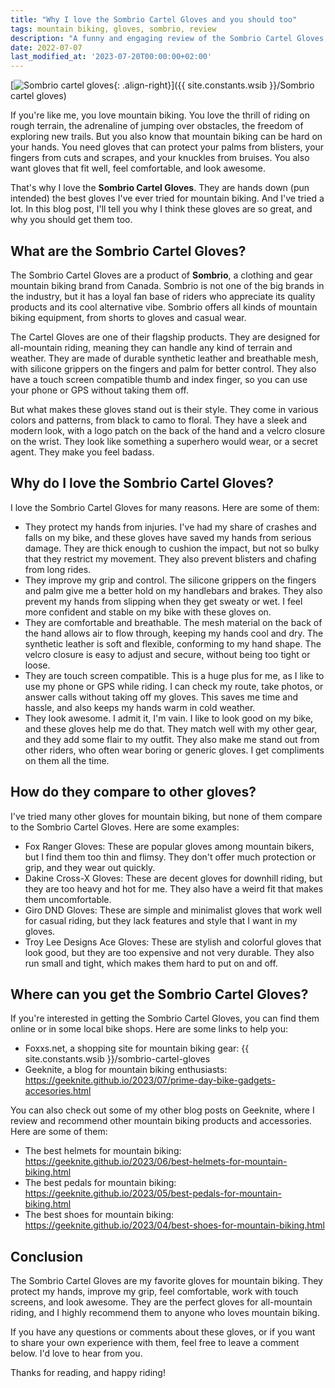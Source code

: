 ```yaml
---
title: "Why I love the Sombrio Cartel Gloves and you should too"
tags: mountain biking, gloves, sombrio, review
description: "A funny and engaging review of the Sombrio Cartel Gloves, a high-quality and cool alternative for mountain bikers who want to protect their hands and look good."
date: 2022-07-07
last_modified_at: '2023-07-20T00:00:00+02:00'
---
```


[![Sombrio cartel gloves](https://i.imgur.com/Lqgv6Pzm.png){: .align-right}]({{ site.constants.wsib }}/Sombrio cartel gloves)

If you're like me, you love mountain biking. You love the thrill of riding on rough terrain, the adrenaline of jumping over obstacles, the freedom of exploring new trails. But you also know that mountain biking can be hard on your hands. You need gloves that can protect your palms from blisters, your fingers from cuts and scrapes, and your knuckles from bruises. You also want gloves that fit well, feel comfortable, and look awesome.

That's why I love the **Sombrio Cartel Gloves**. They are hands down (pun intended) the best gloves I've ever tried for mountain biking. And I've tried a lot. In this blog post, I'll tell you why I think these gloves are so great, and why you should get them too.

## What are the Sombrio Cartel Gloves?

The Sombrio Cartel Gloves are a product of **Sombrio**, a clothing and gear mountain biking brand from Canada. Sombrio is not one of the big brands in the industry, but it has a loyal fan base of riders who appreciate its quality products and its cool alternative vibe. Sombrio offers all kinds of mountain biking equipment, from shorts to gloves and casual wear.

The Cartel Gloves are one of their flagship products. They are designed for all-mountain riding, meaning they can handle any kind of terrain and weather. They are made of durable synthetic leather and breathable mesh, with silicone grippers on the fingers and palm for better control. They also have a touch screen compatible thumb and index finger, so you can use your phone or GPS without taking them off.

But what makes these gloves stand out is their style. They come in various colors and patterns, from black to camo to floral. They have a sleek and modern look, with a logo patch on the back of the hand and a velcro closure on the wrist. They look like something a superhero would wear, or a secret agent. They make you feel badass.

## Why do I love the Sombrio Cartel Gloves?

I love the Sombrio Cartel Gloves for many reasons. Here are some of them:

- They protect my hands from injuries. I've had my share of crashes and falls on my bike, and these gloves have saved my hands from serious damage. They are thick enough to cushion the impact, but not so bulky that they restrict my movement. They also prevent blisters and chafing from long rides.
- They improve my grip and control. The silicone grippers on the fingers and palm give me a better hold on my handlebars and brakes. They also prevent my hands from slipping when they get sweaty or wet. I feel more confident and stable on my bike with these gloves on.
- They are comfortable and breathable. The mesh material on the back of the hand allows air to flow through, keeping my hands cool and dry. The synthetic leather is soft and flexible, conforming to my hand shape. The velcro closure is easy to adjust and secure, without being too tight or loose.
- They are touch screen compatible. This is a huge plus for me, as I like to use my phone or GPS while riding. I can check my route, take photos, or answer calls without taking off my gloves. This saves me time and hassle, and also keeps my hands warm in cold weather.
- They look awesome. I admit it, I'm vain. I like to look good on my bike, and these gloves help me do that. They match well with my other gear, and they add some flair to my outfit. They also make me stand out from other riders, who often wear boring or generic gloves. I get compliments on them all the time.

## How do they compare to other gloves?

I've tried many other gloves for mountain biking, but none of them compare to the Sombrio Cartel Gloves. Here are some examples:

- Fox Ranger Gloves: These are popular gloves among mountain bikers, but I find them too thin and flimsy. They don't offer much protection or grip, and they wear out quickly.
- Dakine Cross-X Gloves: These are decent gloves for downhill riding, but they are too heavy and hot for me. They also have a weird fit that makes them uncomfortable.
- Giro DND Gloves: These are simple and minimalist gloves that work well for casual riding, but they lack features and style that I want in my gloves.
- Troy Lee Designs Ace Gloves: These are stylish and colorful gloves that look good, but they are too expensive and not very durable. They also run small and tight, which makes them hard to put on and off.

## Where can you get the Sombrio Cartel Gloves?

If you're interested in getting the Sombrio Cartel Gloves, you can find them online or in some local bike shops. Here are some links to help you:

- Foxxs.net, a shopping site for mountain biking gear: {{ site.constants.wsib }}/sombrio-cartel-gloves
- Geeknite, a blog for mountain biking enthusiasts: https://geeknite.github.io/2023/07/prime-day-bike-gadgets-accesories.html

You can also check out some of my other blog posts on Geeknite, where I review and recommend other mountain biking products and accessories. Here are some of them:

- The best helmets for mountain biking: https://geeknite.github.io/2023/06/best-helmets-for-mountain-biking.html
- The best pedals for mountain biking: https://geeknite.github.io/2023/05/best-pedals-for-mountain-biking.html
- The best shoes for mountain biking: https://geeknite.github.io/2023/04/best-shoes-for-mountain-biking.html

## Conclusion

The Sombrio Cartel Gloves are my favorite gloves for mountain biking. They protect my hands, improve my grip, feel comfortable, work with touch screens, and look awesome. They are the perfect gloves for all-mountain riding, and I highly recommend them to anyone who loves mountain biking.

If you have any questions or comments about these gloves, or if you want to share your own experience with them, feel free to leave a comment below. I'd love to hear from you.

Thanks for reading, and happy riding!